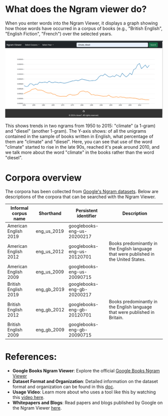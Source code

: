 # What does the Ngram viewer do?
When you enter words into the Ngram Viewer, it displays a graph showing how those words have occurred in a corpus of books (e.g., "British English", "English Fiction", "French") over the selected years.

![n-gram](examples/ngram-climate-diesel.png)

This shows trends in two ngrams from 1950 to 2015: "climate" (a 1-gram) and "diesel" (another 1-gram). The Y-axis shows: of all the unigrams contained in the sample of books written in English, what percentage of them are 
"climate" and "diesel". Here, you can see that use of the word "climate" started to rise in the late 90s, reached it's peak around 2010, and we talk more about the word "climate" in the books rather than the word "diesel".


# Corpora overview
The corpora has been collected from [Google's Ngram datasets](https://storage.googleapis.com/books/ngrams/books/datasetsv3.html). Below are descriptions of the corpora that can be searched with the Ngram Viewer.  


| Informal corpus name | Shorthand | Persistent identifier | Description |  
|----------------------|-----------|-----------------------|-------------|
| American English 2019|eng_us_2019|googlebooks-eng-us-20200217	
| American English 2012|eng_us_2012|googlebooks-eng-us-20120701|Books predominantly in the English language that were published in the United States.
| American English 2009|eng_us_2009|googlebooks-eng-us-20090715
| British English 2019 |eng_gb_2019|googlebooks-eng-gb-20200217
| British English 2012 |eng_gb_2012|googlebooks-eng-gb-20120701|Books predominantly in the English language that were published in Britain.
| British English 2009 |eng_gb_2009|googlebooks-eng-gb-20090715

# References:
- **Google Books Ngram Viewer**: Explore the official [Google Books Ngram Viewer](https://books.google.com/ngrams/)
- **Dataset Format and Organization**: Detailed information on the dataset format and organization can be found in this [doc](https://docs.google.com/document/d/14PWeoTkrnKk9H8_7CfVbdvuoFZ7jYivNTkBX2Hj7qLw/edit#heading=h.8nhntsyjxg92).
- **Usage Video**: Learn more about who uses a tool like this by watching this [video here](https://www.youtube.com/watch?v=InJDLLbK0zs).
- **Whitepapers and Blogs**: Read papers and blogs published by Google on the Ngram Viewer [here](https://research.google/search/?query=ngram&). 
